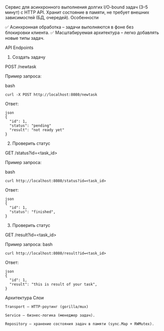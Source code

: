 Сервис для асинхронного выполнения долгих I/O-bound задач (3–5 минут) с HTTP API.
Хранит состояние в памяти, не требует внешних зависимостей (БД, очередей).
Особенности

✅ Асинхронная обработка – задачи выполняются в фоне без блокировки клиента.
✅ Масштабируемая архитектура – легко добавлять новые типы задач.

API Endpoints
1. Создать задачу

POST /newtask

Пример запроса:

bash
```
curl -X POST http://localhost:8080/newtask
```
Ответ:
```
json
{
  "id": 1,
  "status": "pending"
  "result": "not ready yet"
}
```
2. Проверить статус

GET /status?id=<task_id>

Пример запроса:

bash
```
curl http://localhost:8080/status?id=<task_id>
```
Ответ:
```
json
{
  "id": 1,
  "status": "finished",
}
```
3. Проверить статус

GET /result?id=<task_id>

Пример запроса:
bash
```
curl http://localhost:8080/result?id=<task_id>
```
Ответ:
```
json
{
  "id": 1,
  "result": "this is result of your task",
}
```
Архитектура
Слои

    Transport – HTTP-роутинг (gorilla/mux)

    Service – бизнес-логика (менеджер задач).

    Repository – хранение состояния задач в памяти (sync.Map + RWMutex).
